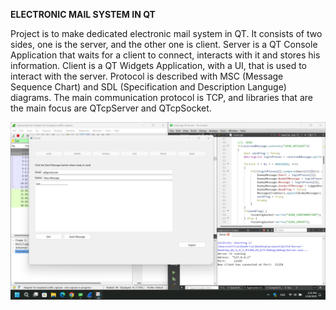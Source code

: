 **ELECTRONIC MAIL SYSTEM IN QT**

Project is to make dedicated electronic mail system in QT. It consists of two sides, one is the server, and the other one is client.
Server is a QT Console Application that waits for a client to connect, interacts with it and stores his information.
Client is a QT Widgets Application, with a UI, that is used to interact with the server.
Protocol is described with MSC (Message Sequence Chart) and SDL (Specification and Description Languge) diagrams.
The main communication protocol is TCP, and libraries that are the main focus are QTcpServer and QTcpSocket.

![plot](./Documentation/Testing_image.png)
